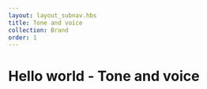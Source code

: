 ```yaml
---
layout: layout_subnav.hbs
title: Tone and voice
collection: Brand
order: 1
---
```


# Hello world - Tone and voice
